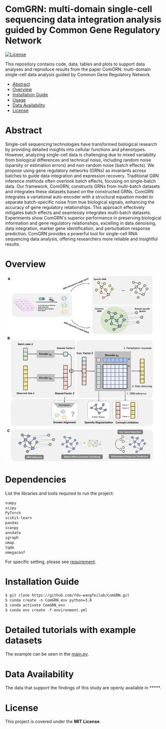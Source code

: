 # ComGRN: multi-domain single-cell sequencing data integration analysis guided by Common Gene Regulatory Network
[![License](https://img.shields.io/badge/License-MIT-green.svg)](https://opensource.org/licenses/MIT)

This repository contains code, data, tables and plots to support data analyses and reproduce results from the paper ComGRN: multi-domain single-cell data analysis guided by Common Gene Regulatory Network.
- [Abstract](#abstract)
- [Overview](#overview)
- [Installation Guide](#installation-guide)
- [Usage](#Usage)
- [Data Availability](#data-availability)
- [License](#license)

# Abstract
Single-cell sequencing technologies have transformed biological research by providing detailed insights into cellular functions and phenotypes. However, analyzing single-cell data is challenging due to mixed variability from biological differences and technical noise, including random noise (sparsity or estimation errors) and non-random noise (batch effects). We propose using gene regulatory networks (GRNs) as invariants across batches to guide data integration and expression recovery. Traditional GRN inference methods often overlook batch effects, focusing on single-batch data. Our framework, ComGRN, constructs GRNs from multi-batch datasets and integrates these datasets based on the constructed GRNs. ComGRN integrates a variational auto-encoder with a structural equation model to separate batch-specific noise from true biological signals, enhancing the accuracy of gene regulatory relationships. This approach effectively mitigates batch effects and seamlessly integrates multi-batch datasets. Experiments show ComGRN's superior performance in preserving biological information and gene regulatory relationships, excelling in data denoising, data integration, marker gene identification, and perturbation response prediction. ComGRN provides a powerful tool for single-cell RNA sequencing data analysis, offering researchers more reliable and insightful results.

# Overview
![framework](./figures/method.jpg)

# Dependencies
List the libraries and tools required to run the project:
```
numpy
scipy
PyTorch
scikit-learn
pandas
scanpy
anndata
igraph
umap
tqdm
omegaconf
```
For specific setting, please see <a href="https://github.com/fdu-wangfeilab/ComGRN/blob/main/environment.yml">requirement</a>.

# Installation Guide
```
$ git clone https://github.com/fdu-wangfeilab/ComGRN.git
$ conda create -n ComGRN_env python=3.8
$ conda activate ComGRN_env
$ conda env create -f environment.yml
```

# Detailed tutorials with example datasets
The example can be seen in the <a href="https://github.com/fdu-wangfeilab/ComGRN/blob/main/main.py">main.py</a>.

# Data Availability
The data that support the findings of this study are openly available in *****.

# License
This project is covered under the **MIT License**.
